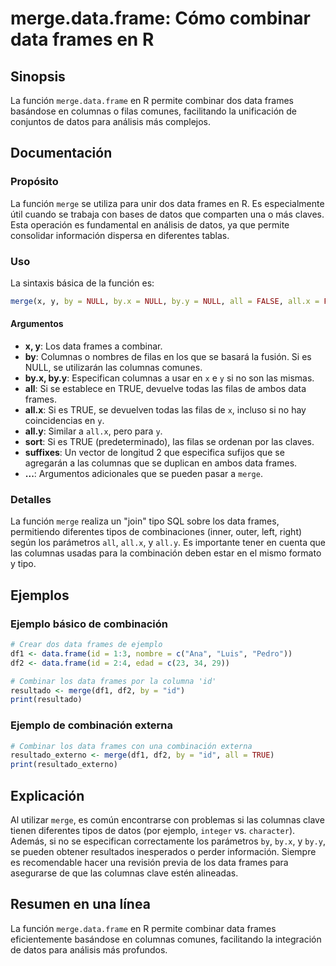 <!--
Meta Description: # merge.data.frame: Cómo combinar data frames en R ## Sinopsis La función `merge.data.frame` en R permite combinar dos data frames basándose en column...
Meta Keywords: data, frames, all, merge, las
-->

# merge.data.frame: Cómo combinar data frames en R

## Sinopsis
La función `merge.data.frame` en R permite combinar dos data frames basándose en columnas o filas comunes, facilitando la unificación de conjuntos de datos para análisis más complejos.

## Documentación
### Propósito
La función `merge` se utiliza para unir dos data frames en R. Es especialmente útil cuando se trabaja con bases de datos que comparten una o más claves. Esta operación es fundamental en análisis de datos, ya que permite consolidar información dispersa en diferentes tablas.

### Uso
La sintaxis básica de la función es:

```R
merge(x, y, by = NULL, by.x = NULL, by.y = NULL, all = FALSE, all.x = FALSE, all.y = FALSE, sort = TRUE, suffixes = c(".x", ".y"), ...)
```

#### Argumentos
- **x, y**: Los data frames a combinar.
- **by**: Columnas o nombres de filas en los que se basará la fusión. Si es NULL, se utilizarán las columnas comunes.
- **by.x, by.y**: Especifican columnas a usar en `x` e `y` si no son las mismas.
- **all**: Si se establece en TRUE, devuelve todas las filas de ambos data frames. 
- **all.x**: Si es TRUE, se devuelven todas las filas de `x`, incluso si no hay coincidencias en `y`.
- **all.y**: Similar a `all.x`, pero para `y`.
- **sort**: Si es TRUE (predeterminado), las filas se ordenan por las claves.
- **suffixes**: Un vector de longitud 2 que especifica sufijos que se agregarán a las columnas que se duplican en ambos data frames.
- **...**: Argumentos adicionales que se pueden pasar a `merge`.

### Detalles
La función `merge` realiza un "join" tipo SQL sobre los data frames, permitiendo diferentes tipos de combinaciones (inner, outer, left, right) según los parámetros `all`, `all.x`, y `all.y`. Es importante tener en cuenta que las columnas usadas para la combinación deben estar en el mismo formato y tipo.

## Ejemplos
### Ejemplo básico de combinación
```R
# Crear dos data frames de ejemplo
df1 <- data.frame(id = 1:3, nombre = c("Ana", "Luis", "Pedro"))
df2 <- data.frame(id = 2:4, edad = c(23, 34, 29))

# Combinar los data frames por la columna 'id'
resultado <- merge(df1, df2, by = "id")
print(resultado)
```

### Ejemplo de combinación externa
```R
# Combinar los data frames con una combinación externa
resultado_externo <- merge(df1, df2, by = "id", all = TRUE)
print(resultado_externo)
```

## Explicación
Al utilizar `merge`, es común encontrarse con problemas si las columnas clave tienen diferentes tipos de datos (por ejemplo, `integer` vs. `character`). Además, si no se especifican correctamente los parámetros `by`, `by.x`, y `by.y`, se pueden obtener resultados inesperados o perder información. Siempre es recomendable hacer una revisión previa de los data frames para asegurarse de que las columnas clave estén alineadas.

## Resumen en una línea
La función `merge.data.frame` en R permite combinar data frames eficientemente basándose en columnas comunes, facilitando la integración de datos para análisis más profundos.